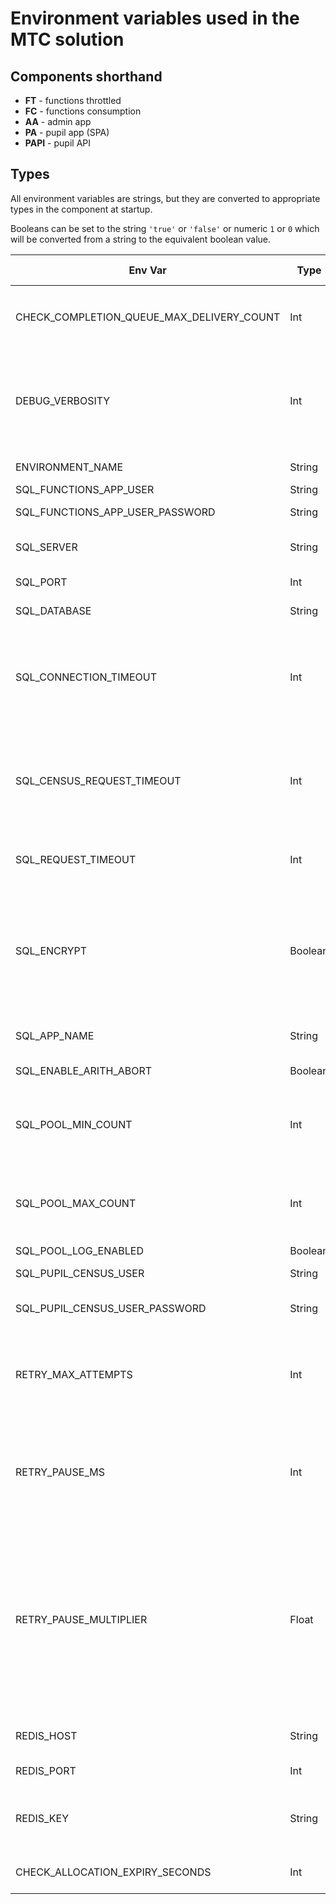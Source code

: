 # Environment variables used in the MTC solution

## Components shorthand

* **FT** - functions throttled 
* **FC** - functions consumption
* **AA** - admin app
* **PA** - pupil app (SPA)
* **PAPI** - pupil API 

## Types 
All environment variables are strings, but they are converted to appropriate types in the component at startup.

Booleans can be set to the string `'true'` or `'false'` or numeric `1` or `0` which will be converted from a string
 to the equivalent boolean value.

Env Var | Type | Default value | Required | Components | Description 
--- | --- | --- | --- | --- | ---
CHECK_COMPLETION_QUEUE_MAX_DELIVERY_COUNT | Int | 10 | Optional | FT | Taken from the `check-completion` Azure service bus queue: maxDeliveryCount
DEBUG_VERBOSITY | Int | 1 | Optional | AA, FC, FT | Set to 0 for now additional logging, 1 for more verbosity, and 2 to see SQL queries (requires the LOGLEVEL set to debug)
ENVIRONMENT_NAME | String | 'Local-Dev' | Optional | FC, FT | 
SQL_FUNCTIONS_APP_USER | String | NULL | Required | FC, FT | SQL user name
SQL_FUNCTIONS_APP_USER_PASSWORD | String | NULL | Required | FC, FT | SQL user password
SQL_SERVER | String | localhost | Required | AA, FC, FT | SQL Server hostname or IP address 
SQL_PORT | Int | 1433 | Required | AA, FC, FT | Port the SQL Server is open on
SQL_DATABASE | String | mtc | Required | AA, FC, FT | Database name to connect to
SQL_CONNECTION_TIMEOUT | Int | 60000 | Optional| AA, FC, FT | The timeout value in milliseconds to allow when opening a connection to the database.  Default is 1 minute in ms for FT and FC.
SQL_CENSUS_REQUEST_TIMEOUT | Int | 60000 * 120 | Optional | FC | The timeout in milliseconds for a single request to the database.  This is used purely by the pupil census upload.  Value in milliseconds.
SQL_REQUEST_TIMEOUT | Int | 60000 | Optional | AA, FC, FT | Request timeout in milliseconds for requests made to the database.
SQL_ENCRYPT | Boolean | true | Optional | AA, FC, FT | Whether to use TLS encryption when connecting to the Database.  Azure SQL Server requires `true`.  Can be set to false for local developmnent only.
SQL_APP_NAME | String | Various | Suggested | AA, FC, FT | Used to provide the app name to SQL Server
SQL_ENABLE_ARITH_ABORT | Boolean | true | Optional | AA, FC, FT | [Used by the TDS library](https://tediousjs.github.io/tedious/api-connection.html)
SQL_POOL_MIN_COUNT | Int | Various | Optional | AA, FC, FT | Minimum number of connections to keep open in the SQL connection pool.  FT and FC default to 5.
SQL_POOL_MAX_COUNT | Int | Various | Optional | AA, FC, FT | Maximum number of connections to keep open in the SQL connection pool. FT and FC default to 10.
SQL_POOL_LOG_ENABLED | Boolean | Various | Optional | AA, FC, FT | 
SQL_PUPIL_CENSUS_USER | String | NULL | Required | FC | SQL user to import the pupil census.
SQL_PUPIL_CENSUS_USER_PASSWORD | String | NULL | Required | FC | SQL user password for the pupil census user.
RETRY_MAX_ATTEMPTS | Int | 3 | Optional | FC, FT | The number of retry attempts to make is the SQL Server is unavailable due to resource constraints.
RETRY_PAUSE_MS | Int | 5000 | Optional | AA, FC, FT | The number of milliseconds to pause because making the first retry attempt to the Database.  FC and FT default to 5 seconds.
RETRY_PAUSE_MULTIPLIER | Float | Optional | 1.5 | AA, FC, FT | The multipland to multiply the RETRY_PAUSE_MS number by for successive retry attempts after the first one.  So using the defaults provided: the initial query will have 0 ms delay, then 5000 ms delay, then 7,500 ms delay then 11,250 for FC and FT.   
REDIS_HOST | String | NULL | Required | AA, FC, FC, PAPI | The redis hostname or IP address.
REDIS_PORT | Int | 6379 | Optional | AA, FC, FT, PAPI | The redis port to connect to.
REDIS_KEY | String | NULL | Optional | AA, FC, FT, PAPI | The redis secret key to use to connect to a password enabled Redis server.
CHECK_ALLOCATION_EXPIRY_SECONDS | Int | 15778476 | Optional | The number of seconds to cache 

